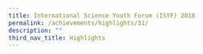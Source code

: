 ```yaml
---
title: International Science Youth Forum (ISYF) 2018
permalink: /achievements/highlights/31/
description: ""
third_nav_title: Highlights
---
```

